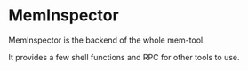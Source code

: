 # MemInspector

MemInspector is the backend of the whole mem-tool.

It provides a few shell functions and RPC for other tools to use.
